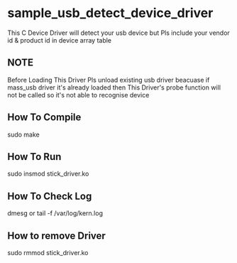 # sample_usb_detect_device_driver
This C Device Driver will detect your usb device but Pls include your vendor id & product id in device array table


NOTE
--------------
Before Loading This Driver Pls unload existing usb driver beacuase if mass_usb driver it's already loaded then This Driver's probe function will not be called so it's not able to recognise device

How To Compile
--------------
sudo make

How To Run
-------------
sudo insmod stick_driver.ko

How To Check Log
----------------
dmesg
or
tail -f /var/log/kern.log

How to remove Driver
--------------------
sudo rmmod stick_driver.ko
